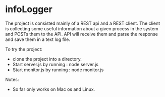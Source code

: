 # infoLogger

The project is consisted mainly of a REST api and a REST client. The client is collecting some useful information about a given process in the system and POSTs them to the API.
API will receive them and parse the response and save them in a text log file.

To try the project:

- clone the project into a directory.
- Start server.js by running : node server.js
- Start monitor.js by running : node monitor.js

Notes:
- So far only works on Mac os and Linux.

